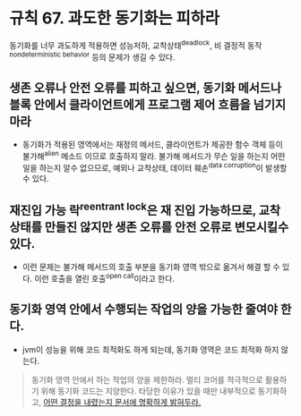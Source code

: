 # 규칙 67. 과도한 동기화는 피하라

동기화를 너무 과도하게 적용하면 성능저하, 교착상태<sup>deadlock</sup>, 비 결정적 동작<sup>nondeterministic behavior</sup> 등의 문제가 생길 수 있다.

## 생존 오류나 안전 오류를 피하고 싶으면, 동기화 메서드나 블록 안에서 클라이언트에게 프로그램 제어 흐름을 넘기지 마라

- 동기화가 적용된 영역에서는 재정의 메서드, 클라이언트가 제공한 함수 객체 등이 불가해<sup>alien</sup> 메소드 이므로 호출하지 말라.
불가해 메서드가 무슨 일을 하는지 어떤 일을 하는지 알수 없으므로, 예외나 교착상태, 데이터 훼손<sup>data corruption</sup>이 발생할 수 있다.

## 재진입 가능 락<sup>reentrant lock</sup>은 재 진입 가능하므로, 교착 상태를 만들진 않지만 생존 오류를 안전 오류로 변모시킬수 있다.
- 이런 문제는 불가해 메서드의 호출 부분을 동기화 영역 밖으로 옮겨서 해결 할 수 있다. 이런 호출을 열린 호출<sup>open call</sup>이라고 한다.

## 동기화 영역 안에서 수행되는 작업의 양을 가능한 줄여야 한다.
- jvm이 성능을 위해 코드 최적화도 하게 되는데, 동기화 영역은 코드 최적화 하지 않는다.

> 동기화 영역 안에서 하는 작업의 양을 제한하라. 멀티 코어를 적극적으로 활용하기 위해 동기화 코드는 지양한다. 타당한 이유가 있을 때만 내부적으로 동기화하고, [어떤 결정을 내렸는지 문서에 명확하게 밝혀두라.](rule70.md)
